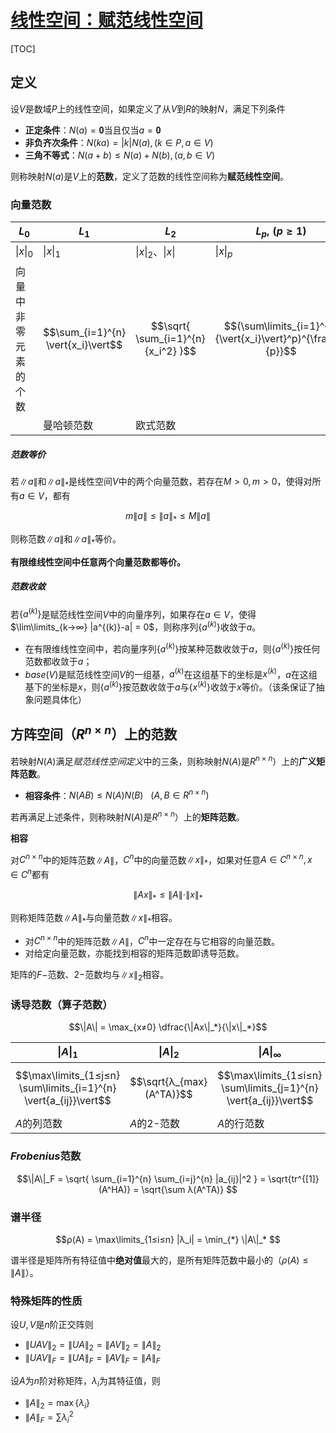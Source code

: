 <link rel='stylesheet' href='../../../style/index.css'>
<script src='../../../style/index.js'></script>

# [线性空间：赋范线性空间](../index.html)

[TOC]

## 定义

设$V$是数域$P$上的线性空间，如果定义了从$V$到$R$的映射$N$，满足下列条件

- **正定条件**：$N(a)=𝟎$当且仅当$a=𝟎$
- **非负齐次条件**：$N(ka)=|k|N(a), (k∈P,a∈V)$
- **三角不等式**：$N(a+b)≤N(a)+N(b), (a,b∈V)$

则称映射$N(a)$是$V$上的**范数**，定义了范数的线性空间称为**赋范线性空间**。

### 向量范数

| $L_0$ | $L_1$ | $L_2$ | $L_p, \,\,(p≥1)$ | $L_∞$ 
| - | - | - | - | - 
| $\|x\|_0$          | $\|x\|_1$                          | $\|x\|_2$、$\vert{x}\vert$            | $\|x\|_p$                                                    | $\|x\|_∞$
| 向量中非零元素的个数 | $$\sum_{i=1}^{n} \vert{x_i}\vert$$ | $$\sqrt{ \sum_{i=1}^{n} {x_i^2} }$$   | $$(\sum\limits_{i=1}^{n}{\vert{x_i}\vert}^p)^{\frac{1}{p}}$$ | $$\max\left\{\vert{x_1}\vert, \vert{x_2}\vert, \cdots. \vert{x_n}\vert\right\}$$
| | 曼哈顿范数 | 欧式范数 | | 切比雪夫范数

##### 范数等价

若$\|a\|$和$\|a\|_*$是线性空间$V$中的两个向量范数，若存在$M>0,m>0$，使得对所有$a∈V$，都有

$$m\|a\| ≤ \|a\|_* ≤ M\|a\|$$

则称范数$\|a\|$和$\|a\|_*$等价。

**有限维线性空间中任意两个向量范数都等价。**

##### 范数收敛

若$\{a^{(k)}\}$是赋范线性空间$V$中的向量序列，如果存在$a∈V$，使得$\lim\limits_{k→∞} |a^{(k)}-a| = 0$，则称序列$\{a^{(k)}\}$收敛于$a$。

- 在有限维线性空间中，若向量序列$\{a^{(k)}\}$按某种范数收敛于$a$，则$\{a^{(k)}\}$按任何范数都收敛于$a$；
- $base(V)$是赋范线性空间$V$的一组基，$a^{(k)}$在这组基下的坐标是$x^{(k)}$，$a$在这组基下的坐标是$x$，则$\{a^{(k)}\}$按范数收敛于$a$与$\{x^{(k)}\}$收敛于$x$等价。（该条保证了抽象问题具体化）

## 方阵空间（$R^{n×n}$）上的范数

若映射$N(A)$满足*赋范线性空间定义*中的三条，则称映射$N(A)$是$R^{n×n}$）上的**广义矩阵范数**。

- **相容条件**：$N(AB) ≤ N(A)N(B) \ \ \ (A,B∈R^{n×n})$

若再满足上述条件，则称映射$N(A)$是$R^{n×n}$）上的**矩阵范数**。

**相容**

对$C^{n×n}$中的矩阵范数$\|A\|$，$C^n$中的向量范数$\|x\|_*$，如果对任意$A∈C^{n×n},x∈C^{n}$都有

$$\|Ax\|_* ≤ \|A\| ⋅ \|x\|_*$$

则称矩阵范数$\|A\|_*$与向量范数$\|x\|_*$相容。

- 对$C^{n×n}$中的矩阵范数$\|A\|$，$C^{n}$中一定存在与它相容的向量范数。
- 对给定向量范数，亦能找到相容的矩阵范数即诱导范数。

<span class='hint'>矩阵的$F-$范数、$2-$范数均与$\|x\|_2$相容。</span>

### 诱导范数（算子范数）

$$\|A\| = \max_{x≠0} \dfrac{\|Ax\|_*}{\|x\|_*}$$

| $\|A\|_1$  |  $\|A\|_2$ |  $\|A\|_∞$
| - | - | -
| $$\max\limits_{1≤j≤n} \sum\limits_{i=1}^{n} \vert{a_{ij}}\vert$$ | $$\sqrt{λ_{max} (A^TA)}$$ | $$\max\limits_{1≤i≤n} \sum\limits_{j=1}^{n} \vert{a_{ij}}\vert$$
| $A$的列范数 | $A$的2-范数 | $A$的行范数

### *Frobenius*范数

$$\|A\|_F 
    = \sqrt{
        \sum_{i=1}^{n}
        \sum_{i=j}^{n}
        |a_{ij}|^2
    } 
    = \sqrt{tr^{[1]}(A^HA)}
    = \sqrt{\sum λ(A^TA)}
$$

### 谱半径

$$ρ(A) 
    = \max\limits_{1≤i≤n} |λ_i|
    = \min_{*} \|A\|_*
$$

谱半径是矩阵所有特征值中**绝对值**最大的，是所有矩阵范数中最小的（$ρ(A) ≤ \|A\|$）。

### 特殊矩阵的性质

设$U,V$是$n$阶正交阵则

- $\|UAV\|_2 = \|UA\|_2 = \|AV\|_2 = \|A\|_2$
- $\|UAV\|_F = \|UA\|_F = \|AV\|_F = \|A\|_F$

设$A$为$n$阶对称矩阵，$λ_i$为其特征值，则

- $\|A\|_2 = \max \{ λ_i \}$
- $\|A\|_F = \sum λ_i^2$